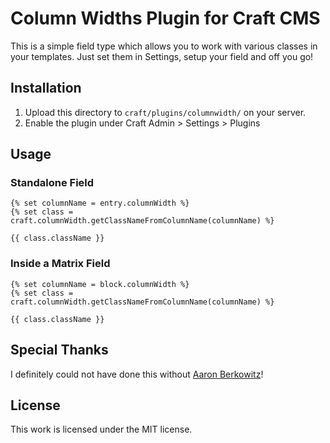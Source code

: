 # Column Widths Plugin for Craft CMS

This is a simple field type which allows you to work with various classes in your templates. Just set them in Settings, setup your field and off you go!

## Installation

1. Upload this directory to `craft/plugins/columnwidth/` on your server.
2. Enable the plugin under Craft Admin > Settings > Plugins

## Usage

### Standalone Field

```
{% set columnName = entry.columnWidth %}
{% set class = craft.columnWidth.getClassNameFromColumnName(columnName) %}
​
{{ class.className }} 
```

### Inside a Matrix Field

```
{% set columnName = block.columnWidth %}
{% set class = craft.columnWidth.getClassNameFromColumnName(columnName) %}
​
{{ class.className }} 
```

## Special Thanks

I definitely could not have done this without [Aaron Berkowitz](https://twitter.com/asberk)!

## License

This work is licensed under the MIT license.
